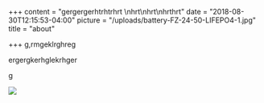 +++
content = "gergergerhtrhtrhrt \nhrt\nhrt\nhrthrt"
date = "2018-08-30T12:15:53-04:00"
picture = "/uploads/battery-FZ-24-50-LIFEPO4-1.jpg"
title = "about"

+++
g,rmgeklrghreg

ergergkerhglekrhger

g

![](/uploads/be-here-be-now-fb.jpg)